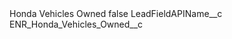 <?xml version="1.0" encoding="UTF-8"?>
<CustomMetadata xmlns="http://soap.sforce.com/2006/04/metadata" xmlns:xsi="http://www.w3.org/2001/XMLSchema-instance" xmlns:xsd="http://www.w3.org/2001/XMLSchema">
    <label>Honda Vehicles Owned</label>
    <protected>false</protected>
    <values>
        <field>LeadFieldAPIName__c</field>
        <value xsi:type="xsd:string">ENR_Honda_Vehicles_Owned__c</value>
    </values>
</CustomMetadata>
